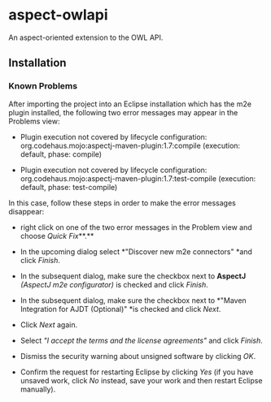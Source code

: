 # aspect-owlapi
An aspect-oriented extension to the OWL API.

## Installation

### Known Problems

After importing the project into an Eclipse installation which has the m2e plugin installed, the following two error messages may appear in the Problems view:

-   Plugin execution not covered by lifecycle configuration: org.codehaus.mojo:aspectj-maven-plugin:1.7:compile (execution: default, phase: compile)

-   Plugin execution not covered by lifecycle configuration: org.codehaus.mojo:aspectj-maven-plugin:1.7:test-compile (execution: default, phase: test-compile)

In this case, follow these steps in order to make the error messages disappear:

-   right click on one of the two error messages in the Problem view and choose *Quick Fix***.**

-   In the upcoming dialog select *"Discover new m2e connectors" *and click *Finish*.

-   In the subsequent dialog, make sure the checkbox next to **AspectJ** *(AspectJ m2e configurator)* is checked and click *Finish*.

-   In the subsequent dialog, make sure the checkbox next to *"Maven Integration for AJDT (Optional)" *is checked and click *Next*.

-   Click *Next* again.

-   Select *"I accept the terms and the license agreements"* and click *Finish*.

-   Dismiss the security warning about unsigned software by clicking *OK*.

-   Confirm the request for restarting Eclipse by clicking *Yes* (if you have unsaved work, click *No* instead, save your work and then restart Eclipse manually).
